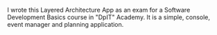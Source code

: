 I wrote this Layered Architecture App as an exam for a Software Development Basics course in "DpIT" Academy. 
It is a simple, console, event manager and planning application.
